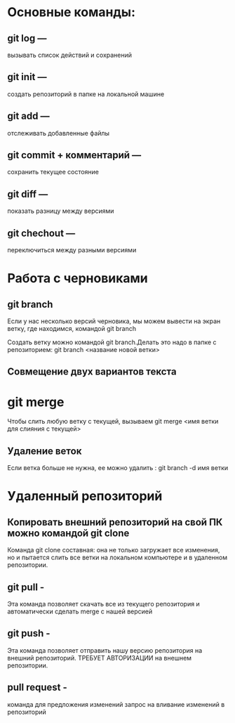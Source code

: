 # Основные команды:

## git log — 
вызывать список действий и сохранений

## git init — 
создать репозиторий в папке на локальной машине

## git add — 
отслеживать добавленные файлы

## git commit + комментарий — 
сохранить текущее состояние

## git diff — 
показать разницу между версиями

## git chechout — 
переключиться между разными версиями


# Работа с черновиками

## git branch 
Если у нас несколько версий черновика, мы
можем вывести на экран ветку, где находимся,
командой git branch

Создать ветку можно командой git branch.Делать это надо в папке с репозиторием: git branch <название новой ветки>

## Совмещение двух вариантов текста

# git merge 
Чтобы слить любую ветку с текущей, вызываем
git merge <имя ветки для слияния с текущей>

## Удаление веток

Если ветка  больше не нужна, ее можно удалить :
git branch -d имя ветки

# Удаленный репозиторий

## Копировать внешний репозиторий на свой ПК можно командой git clone

Команда git clone составная: она не только
загружает все изменения, но и пытается слить
все ветки на локальном компьютере и в
удаленном репозитории.

## git pull -
Эта команда позволяет скачать все
из текущего репозитория и автоматически
сделать merge с нашей версией

## git push -
Эта команда позволяет отправить нашу
версию репозитория на внешний
репозиторий. ТРЕБУЕТ АВТОРИЗАЦИИ
на внешнем репозитории.

## pull request -

команда для предложения изменений
запрос на вливание изменений в репозиторий